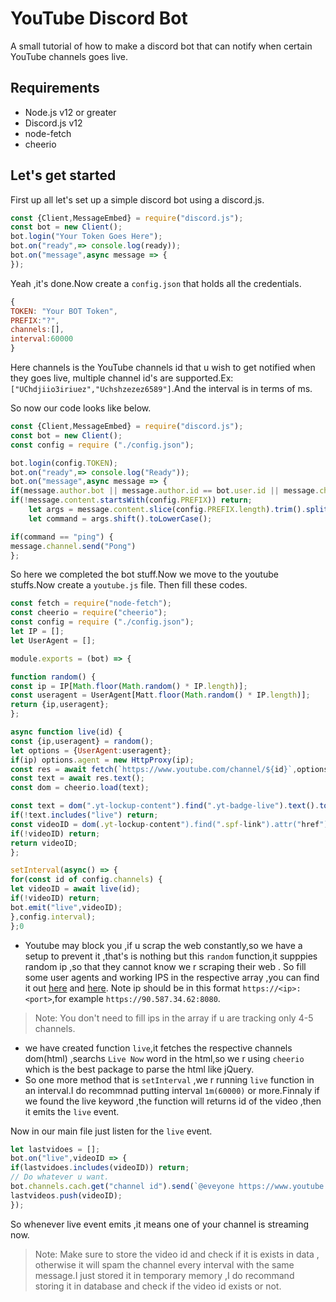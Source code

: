 # YouTube Discord Bot
A small tutorial of how to make a discord bot that can notify when certain YouTube channels goes live.

## Requirements
- Node.js v12 or greater
- Discord.js v12
- node-fetch
- cheerio


## Let's get started 
First up all let's set up a simple discord bot using a discord.js.
```js
const {Client,MessageEmbed} = require("discord.js");
const bot = new Client();
bot.login("Your Token Goes Here");
bot.on("ready",=> console.log(ready));
bot.on("message",async message => {
});
```
Yeah ,it's done.Now create a `config.json` that holds all the credentials.
```js
{
TOKEN: "Your BOT Token",
PREFIX:"?",
channels:[],
interval:60000
}
```
Here channels is the YouTube channels id that u wish to get notified when they goes live, multiple channel id's are supported.Ex: `["UChdjiio3iriuez","Uchshzezez6589"]`.And the interval is in terms of ms.

So now our code looks like below.
```js
const {Client,MessageEmbed} = require("discord.js");
const bot = new Client();
const config = require ("./config.json");

bot.login(config.TOKEN);
bot.on("ready",=> console.log("Ready"));
bot.on("message",async message => {
if(message.author.bot || message.author.id == bot.user.id || message.channel.type == "dm") return;
if(!message.content.startsWith(config.PREFIX)) return;
    let args = message.content.slice(config.PREFIX.length).trim().split(/ +/g);
    let command = args.shift().toLowerCase();

if(command == "ping") {
message.channel.send("Pong")
};
```
So here we completed the bot stuff.Now we move to the youtube stuffs.Now create a `youtube.js` file.
Then fill these codes.

```js 
const fetch = require("node-fetch");
const cheerio = require("cheerio");
const config = require ("./config.json");
let IP = [];
let UserAgent = [];

module.exports = (bot) => {

function random() {
const ip = IP[Math.floor(Math.random() * IP.length)];
const useragent = UserAgent[Matt.floor(Math.random() * IP.length)];
return {ip,useragent};
};

async function live(id) {
const {ip,useragent} = random();
let options = {UserAgent:useragent};
if(ip) options.agent = new HttpProxy(ip);
const res = await fetch(`https://www.youtube.com/channel/${id}`,options);
const text = await res.text();
const dom = cheerio.load(text);

const text = dom(".yt-lockup-content").find(".yt-badge-live").text().toLowerCase();
if(!text.includes("live") return;
const videoID = dom(.yt-lockup-content").find(".spf-link").attr("href").split("=")[1];
if(!videoID) return; 
return videoID;
};

setInterval(async() => {
for(const id of config.channels) {
let videoID = await live(id);
if(!videoID) return;
bot.emit("live",videoID);
},config.interval);
};0

```
- Youtube may block you ,if u scrap the web constantly,so we have a setup to prevent it ,that's is nothing but this `random` function,it supppies random ip ,so that they cannot know we r scraping their web . So fill some user agents and working IPS in the respective array ,you can find it out [here](https://deviceatlas.com/blog/list-of-user-agent-strings#desktop) and [here](https://free-proxy-list.net/). Note ip should be in this format `https://<ip>:<port>`,for example `https://90.587.34.62:8080`.
> Note: You don't need to fill ips in the array if u are tracking only 4-5 channels.
 
- we have created function `live`,it fetches the respective channels dom(html) ,searchs `Live Now` word in the html,so we r using `cheerio` which is the best package to parse the html like jQuery.
- So one more method that is `setInterval` ,we r running `live` function in an interval.I do recommnad putting interval `1m(60000)` or more.Finnaly if we found the live keyword ,the function will returns id of the video ,then it emits the `live` event.

Now in our main file just listen for the `live` event.
```js
let lastvidoes = [];
bot.on("live",videoID => {
if(lastvidoes.includes(videoID)) return;
// Do whatever u want.
bot.channels.cach.get("channel id").send(`@eveyone https://www.youtube.com/vidoes?v=${videoID}`);
lastvideos.push(videoID);
});
```

So whenever live event emits ,it means one of your channel is streaming now.
> Note: Make sure to store the video id and check if it is exists in data , otherwise
it will spam the channel every interval with the same message.I just stored it in temporary memory ,I do recommand storing it in database and check if the video id exists or not.

